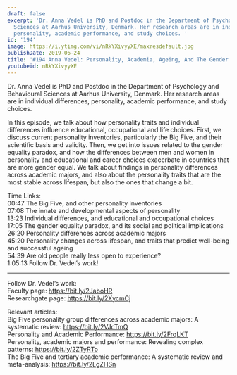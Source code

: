 ```yaml
---
draft: false
excerpt: 'Dr. Anna Vedel is PhD and Postdoc in the Department of Psychology and Behavioural
  Sciences at Aarhus University, Denmark. Her research areas are in individual differences,
  personality, academic performance, and study choices. '
id: '194'
image: https://i.ytimg.com/vi/nRkYXivyyXE/maxresdefault.jpg
publishDate: 2019-06-24
title: '#194 Anna Vedel: Personality, Academia, Ageing, And The Gender Equality Paradox'
youtubeid: nRkYXivyyXE
---
```

<div class="timelinks">

Dr. Anna Vedel is PhD and Postdoc in the Department of Psychology and Behavioural Sciences at Aarhus University, Denmark. Her research areas are in individual differences, personality, academic performance, and study choices. 

In this episode, we talk about how personality traits and individual differences influence educational, occupational and life choices. First, we discuss current personality inventories, particularly the Big Five, and their scientific basis and validity. Then, we get into issues related to the gender equality paradox, and how the differences between men and women in personality and educational and career choices exacerbate in countries that are more gender equal. We talk about findings in personality differences across academic majors, and also about the personality traits that are the most stable across lifespan, but also the ones that change a bit.

Time Links:  
<time>00:47</time> The Big Five, and other personality inventories  
<time>07:08</time> The innate and developmental aspects of personality                                                 
<time>13:23</time> Individual differences, and educational and occupational choices                                                
<time>17:05</time> The gender equality paradox, and its social and political implications                                                  
<time>26:20</time> Personality differences across academic majors                                               
<time>45:20</time> Personality changes across lifespan, and traits that predict well-being and successful ageing                                                
<time>54:39</time> Are old people really less open to experience?                         
<time>1:05:13</time> Follow Dr. Vedel’s work!

---

Follow Dr. Vedel’s work:  
Faculty page: https://bit.ly/2JaboHR  
Researchgate page: https://bit.ly/2XycmCj

Relevant articles:  
Big Five personality group differences across academic majors: A systematic review: https://bit.ly/2VJcTmQ  
Personality and Academic Performance: https://bit.ly/2FrqLKT  
Personality, academic majors and performance: Revealing complex patterns: https://bit.ly/2ZTyRTo  
The Big Five and tertiary academic performance: A systematic review and meta-analysis: https://bit.ly/2LgZHSn
</div>

